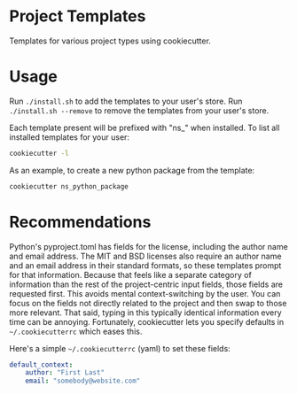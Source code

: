 # Project Templates
Templates for various project types using cookiecutter.

# Usage
Run `./install.sh` to add the templates to your user's store.
Run `./install.sh --remove` to remove the templates from your user's store.

Each template present will be prefixed with "ns_" when installed.  To list
all installed templates for your user:
```bash
cookiecutter -l
```

As an example, to create a new python package from the template:
```bash
cookiecutter ns_python_package
```

# Recommendations
Python's pyproject.toml has fields for the license, including the author name
and email address.  The MIT and BSD licenses also require an author name and
an email address in their standard formats, so these templates prompt for that
information.  Because that feels like a separate category of information than
the rest of the project-centric input fields, those fields are requested first.
This avoids mental context-switching by the user.  You can focus on the fields
not directly related to the project and then swap to those more relevant.  That
said, typing in this typically identical information every time can be
annoying. Fortunately, cookiecutter lets you specify defaults in
`~/.cookiecutterrc` which eases this.

Here's a simple `~/.cookiecutterrc` (yaml) to set these fields:
```yaml
default_context:
    author: "First Last"
    email: "somebody@website.com"
```
